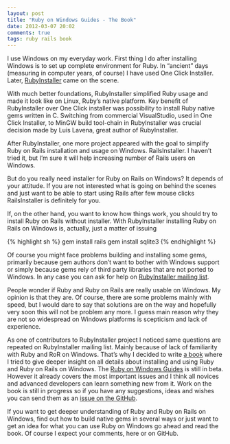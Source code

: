 ```yaml
---
layout: post
title: "Ruby on Windows Guides - The Book"
date: 2012-03-07 20:02
comments: true
tags: ruby rails book
---
```

I use Windows on my everyday work. First thing I do after installing Windows is to set up complete environment for Ruby. In “ancient” days (measuring in computer years, of course) I have used One Click Installer. Later, [RubyInstaller](http://www.rubyinstaller.org) came on the scene.

With much better foundations, RubyInstaller simplified Ruby usage and made it look like on Linux, Ruby’s native platform. Key benefit of RubyInstaller over One Click installer was possibility to install Ruby native gems written in C. Switching from commercial VisualStudio, used in One Click Installer, to MinGW build tool-chain in RubyInstaller was crucial decision made by Luis Lavena, great author of RubyInstaller.

After RubyInstaller, one more project appeared with the goal to simplify Ruby on Rails installation and usage on Windows. RailsInstaller. I haven’t tried it, but I’m sure it will help increasing number of Rails users on Windows.

But do you really need installer for Ruby on Rails on Windows? It depends of your attitude. If you are not interested what is going on behind the scenes and just want to be able to start using Rails after few mouse clicks RailsInstaller is definitely for you.

If, on the other hand, you want to know how things work, you should try to install Ruby on Rails without installer. With RubyInstaller installing Ruby on Rails on Windows is, actually, just a matter of issuing

{% highlight sh %}
gem install rails
gem install sqlite3
{% endhighlight %}

Of course you might face problems building and installing some gems, primarily because gem authors don’t want to bother with Windows support or simply because gems rely of third party libraries that are not ported to Windows. In any case you can ask for help on [RubyInstaller mailing list](http://groups.google.com/group/rubyinstaller).

People wonder if Ruby and Ruby on Rails are really usable on Windows. My opinion is that they are. Of course, there are some problems mainly with speed, but I would dare to say that solutions are on the way and hopefully very soon this will not be problem any more. I guess main reason why they are not so widespread on Windows platforms is scepticism and lack of experience.

As one of contributors to RubyInstaller project I noticed same questions are repeated on RubyInstaller mailing list. Mainly because of lack of familiarity with Ruby and RoR on Windows. That’s why I decided to write [a book](http://rubyonwindowsguides.github.com) where I tried to give deeper insight on all details about installing and using Ruby and Ruby on Rails on Windows. The [Ruby on Windows Guides](http://rubyonwindowsguides.github.io) is still in beta. However it already covers the most important issues and I think all novices and advanced developers can learn something new from it. Work on the book is still in progress so if you have any suggestions, ideas and wishes you can send them as an [issue on the GitHub](https://github.com/rubyonwindowsguides/rubyonwindowsguides.github.com/issues).

If you want to get deeper understanding of Ruby and Ruby on Rails on Windows, find out how to build native gems in several ways or just want to get an idea for what you can use Ruby on Windows go ahead and read the book. Of course I expect your comments, here or on GitHub.

